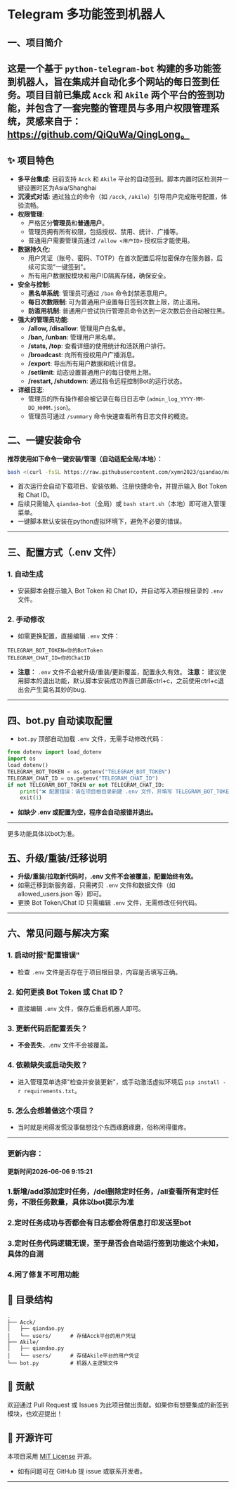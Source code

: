 # Telegram 多功能签到机器人

## 一、项目简介

这是一个基于 `python-telegram-bot` 构建的多功能签到机器人，旨在集成并自动化多个网站的每日签到任务。项目目前已集成 `Acck` 和 `Akile` 两个平台的签到功能，并包含了一套完整的管理员与多用户权限管理系统，灵感来自于：https://github.com/QiQuWa/QingLong。
---

## ✨ 项目特色

-   **多平台集成**: 目前支持 `Acck` 和 `Akile` 平台的自动签到。脚本内置时区检测并一键设置时区为Asia/Shanghai
-   **沉浸式对话**: 通过独立的命令（如 `/acck`, `/akile`）引导用户完成账号配置，体验流畅。
-   **权限管理**:
    -   严格区分**管理员**和**普通用户**。
    -   管理员拥有所有权限，包括授权、禁用、统计、广播等。
    -   普通用户需要管理员通过 `/allow <用户ID>` 授权后才能使用。
-   **数据持久化**:
    -   用户凭证（账号、密码、TOTP）在首次配置后将加密保存在服务器，后续可实现"一键签到"。
    -   所有用户数据按模块和用户ID隔离存储，确保安全。
-   **安全与控制**:
    -   **黑名单系统**: 管理员可通过 `/ban` 命令封禁恶意用户。
    -   **每日次数限制**: 可为普通用户设置每日签到次数上限，防止滥用。
    -   **防滥用机制**: 普通用户尝试执行管理员命令达到一定次数后会自动被拉黑。
-   **强大的管理员功能**:
    -   **/allow, /disallow**: 管理用户白名单。
    -   **/ban, /unban**: 管理用户黑名单。
    -   **/stats, /top**: 查看详细的使用统计和活跃用户排行。
    -   **/broadcast**: 向所有授权用户广播消息。
    -   **/export**: 导出所有用户数据和统计信息。
    -   **/setlimit**: 动态设置普通用户的每日使用上限。
    -   **/restart, /shutdown**: 通过指令远程控制Bot的运行状态。
-   **详细日志**:
    -   管理员的所有操作都会被记录在每日日志中 (`admin_log_YYYY-MM-DD_HHMM.json`)。
    -   管理员可通过 `/summary` 命令快速查看所有日志文件的概览。

## 二、一键安装命令

**推荐使用如下命令一键安装/管理（自动适配全局/本地）：**

```bash
bash <(curl -fsSL https://raw.githubusercontent.com/xymn2023/qiandao/main/start.sh)
```

- 首次运行会自动下载项目、安装依赖、注册快捷命令，并提示输入 Bot Token 和 Chat ID。
- 后续只需输入 `qiandao-bot`（全局）或 `bash start.sh`（本地）即可进入管理菜单。
- 一键脚本默认安装在python虚拟环境下，避免不必要的错误。
---

## 三、配置方式（.env 文件）

### 1. 自动生成

- 安装脚本会提示输入 Bot Token 和 Chat ID，并自动写入项目根目录的 `.env` 文件。

### 2. 手动修改

- 如需更换配置，直接编辑 `.env` 文件：

```
TELEGRAM_BOT_TOKEN=你的BotToken
TELEGRAM_CHAT_ID=你的ChatID
```

- **注意：** `.env` 文件不会被升级/重装/更新覆盖，配置永久有效。
  **注意：**  建议使用脚本的退出功能，默认脚本安装成功界面已屏蔽ctrl+c，之前使用ctrl+c退出会产生莫名其妙的bug.
---

## 四、bot.py 自动读取配置

- `bot.py` 顶部自动加载 `.env` 文件，无需手动修改代码：

```python
from dotenv import load_dotenv
import os
load_dotenv()
TELEGRAM_BOT_TOKEN = os.getenv("TELEGRAM_BOT_TOKEN")
TELEGRAM_CHAT_ID = os.getenv("TELEGRAM_CHAT_ID")
if not TELEGRAM_BOT_TOKEN or not TELEGRAM_CHAT_ID:
    print("❌ 配置错误：请在项目根目录新建 .env 文件，并填写 TELEGRAM_BOT_TOKEN 和 TELEGRAM_CHAT_ID")
    exit(1)
```

- **如缺少 .env 或配置为空，程序会自动报错并退出。**

---
更多功能具体以bot为准。

## 五、升级/重装/迁移说明

- **升级/重装/拉取新代码时，.env 文件不会被覆盖，配置始终有效。**
- 如需迁移到新服务器，只需拷贝 `.env` 文件和数据文件（如 allowed_users.json 等）即可。
- 更换 Bot Token/Chat ID 只需编辑 `.env` 文件，无需修改任何代码。

---

## 六、常见问题与解决方案

### 1. 启动时报"配置错误"

- 检查 `.env` 文件是否存在于项目根目录，内容是否填写正确。

### 2. 如何更换 Bot Token 或 Chat ID？

- 直接编辑 `.env` 文件，保存后重启机器人即可。

### 3. 更新代码后配置丢失？

- **不会丢失**，.env 文件不会被覆盖。

### 4. 依赖缺失或启动失败？

- 进入管理菜单选择"检查并安装更新"，或手动激活虚拟环境后 `pip install -r requirements.txt`。

### 5. 怎么会想着做这个项目？

- 当时就是闲得发慌没事做想找个东西琢磨琢磨，俗称闲得蛋疼。

---
### 更新内容：

#### 更新时间2026-06-06 9:15:21

### 1.新增/add添加定时任务，/del删除定时任务，/all查看所有定时任务，不限任务数量，具体以bot提示为准

### 2.定时任务成功与否都会有日志都会将信息打印发送至bot

### 3.定时任务代码逻辑无误，至于是否会自动运行签到功能这个未知，具体的自测

### 4.闲了修复不可用功能


## 📁 目录结构

```
.
├── Acck/
│   ├── qiandao.py
│   └── users/      # 存储Acck平台的用户凭证
├── Akile/
│   ├── qiandao.py
│   └── users/      # 存储Akile平台的用户凭证
└── bot.py          # 机器人主逻辑文件
```

## 🤝 贡献

欢迎通过 Pull Request 或 Issues 为此项目做出贡献。如果你有想要集成的新签到模块，也欢迎提出！

## 📄 开源许可

本项目采用 [MIT License](LICENSE) 开源。 
- 如有问题可在 GitHub 提 issue 或联系开发者。

---


